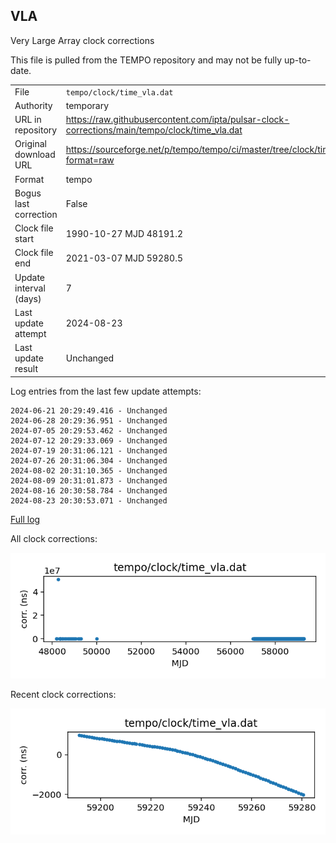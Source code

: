 
## VLA

Very Large Array clock corrections

This file is pulled from the TEMPO repository and may not be fully
up-to-date. 

|     |     |
|:--- |:--- |
| File | `tempo/clock/time_vla.dat` |
| Authority | temporary |
| URL in repository | <https://raw.githubusercontent.com/ipta/pulsar-clock-corrections/main/tempo/clock/time_vla.dat> |
| Original download URL | <https://sourceforge.net/p/tempo/tempo/ci/master/tree/clock/time_vla.dat?format=raw> |
| Format | tempo |
| Bogus last correction | False |
| Clock file start | 1990-10-27 MJD 48191.2 |
| Clock file end | 2021-03-07 MJD 59280.5 |
| Update interval (days) | 7 |
| Last update attempt | 2024-08-23 |
| Last update result | Unchanged |

Log entries from the last few update attempts:
```
2024-06-21 20:29:49.416 - Unchanged
2024-06-28 20:29:36.951 - Unchanged
2024-07-05 20:29:53.462 - Unchanged
2024-07-12 20:29:33.069 - Unchanged
2024-07-19 20:31:06.121 - Unchanged
2024-07-26 20:31:06.304 - Unchanged
2024-08-02 20:31:10.365 - Unchanged
2024-08-09 20:31:01.873 - Unchanged
2024-08-16 20:30:58.784 - Unchanged
2024-08-23 20:30:53.071 - Unchanged
```
[Full log](https://raw.githubusercontent.com/ipta/pulsar-clock-corrections/main/log/tempo/clock/time_vla.dat.log)


All clock corrections:

![plot of all clock corrections](time_vla.dat.png "All corrections")

Recent clock corrections:

![plot of recent clock corrections](time_vla.dat.short.png "Recent corrections")


